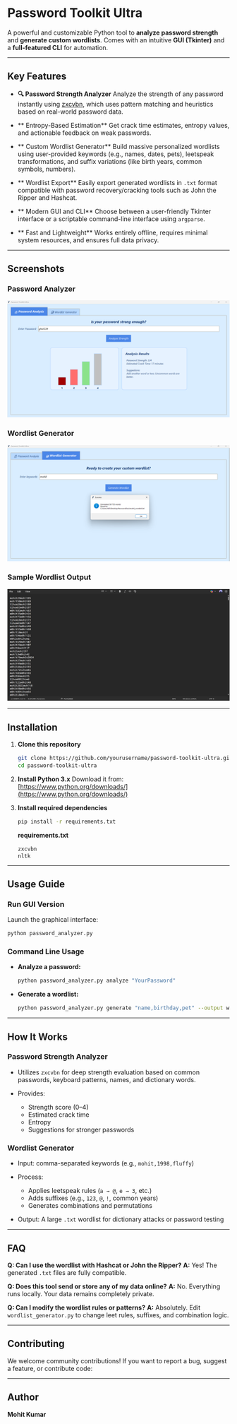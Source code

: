 #  Password Toolkit Ultra

A powerful and customizable Python tool to **analyze password strength** and **generate custom wordlists**. Comes with an intuitive **GUI (Tkinter)** and a **full-featured CLI** for automation.

---

##  Key Features

* **🔍 Password Strength Analyzer**
  Analyze the strength of any password instantly using [zxcvbn](https://github.com/dropbox/zxcvbn), which uses pattern matching and heuristics based on real-world password data.

* ** Entropy-Based Estimation**
  Get crack time estimates, entropy values, and actionable feedback on weak passwords.

* ** Custom Wordlist Generator**
  Build massive personalized wordlists using user-provided keywords (e.g., names, dates, pets), leetspeak transformations, and suffix variations (like birth years, common symbols, numbers).

* ** Wordlist Export**
  Easily export generated wordlists in `.txt` format compatible with password recovery/cracking tools such as John the Ripper and Hashcat.

* ** Modern GUI and CLI**
  Choose between a user-friendly Tkinter interface or a scriptable command-line interface using `argparse`.

* ** Fast and Lightweight**
  Works entirely offline, requires minimal system resources, and ensures full data privacy.

---

##  Screenshots

###  Password Analyzer

![Password Analyzer Screenshot](password_analyzer.png)

###  Wordlist Generator

![Wordlist Generator Screenshot](wordlist_generator.png)

###  Sample Wordlist Output

![Sample Wordlist Screenshot](wordlist_sample.png)

---

##  Installation

1. **Clone this repository**

   ```bash
   git clone https://github.com/yourusername/password-toolkit-ultra.git
   cd password-toolkit-ultra
   ```

2. **Install Python 3.x**
   Download it from: [https://www.python.org/downloads/](https://www.python.org/downloads/)

3. **Install required dependencies**

   ```bash
   pip install -r requirements.txt
   ```

   **requirements.txt**

   ```
   zxcvbn
   nltk
   ```

---

##  Usage Guide

###  Run GUI Version

Launch the graphical interface:

```bash
python password_analyzer.py
```

###  Command Line Usage

* **Analyze a password:**

  ```bash
  python password_analyzer.py analyze "YourPassword"
  ```

* **Generate a wordlist:**

  ```bash
  python password_analyzer.py generate "name,birthday,pet" --output wordlist.txt
  ```

---

##  How It Works

###  Password Strength Analyzer

* Utilizes `zxcvbn` for deep strength evaluation based on common passwords, keyboard patterns, names, and dictionary words.
* Provides:

  * Strength score (0–4)
  * Estimated crack time
  * Entropy
  * Suggestions for stronger passwords

###  Wordlist Generator

* Input: comma-separated keywords (e.g., `mohit,1998,fluffy`)
* Process:

  * Applies leetspeak rules (`a → @`, `e → 3`, etc.)
  * Adds suffixes (e.g., `123`, `@`, `!`, common years)
  * Generates combinations and permutations
* Output: A large `.txt` wordlist for dictionary attacks or password testing

---

##  FAQ

**Q: Can I use the wordlist with Hashcat or John the Ripper?**
**A:** Yes! The generated `.txt` files are fully compatible.

**Q: Does this tool send or store any of my data online?**
**A:** No. Everything runs locally. Your data remains completely private.

**Q: Can I modify the wordlist rules or patterns?**
**A:** Absolutely. Edit `wordlist_generator.py` to change leet rules, suffixes, and combination logic.

---

##  Contributing

We welcome community contributions!
If you want to report a bug, suggest a feature, or contribute code:


---

##  Author

**Mohit Kumar**

